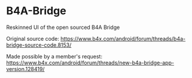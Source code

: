 # B4A-Bridge
Reskinned UI of the open sourced B4A Bridge

Original source code: https://www.b4x.com/android/forum/threads/b4a-bridge-source-code.8153/

Made possible by a member's request: https://www.b4x.com/android/forum/threads/new-b4a-bridge-app-version.128419/
